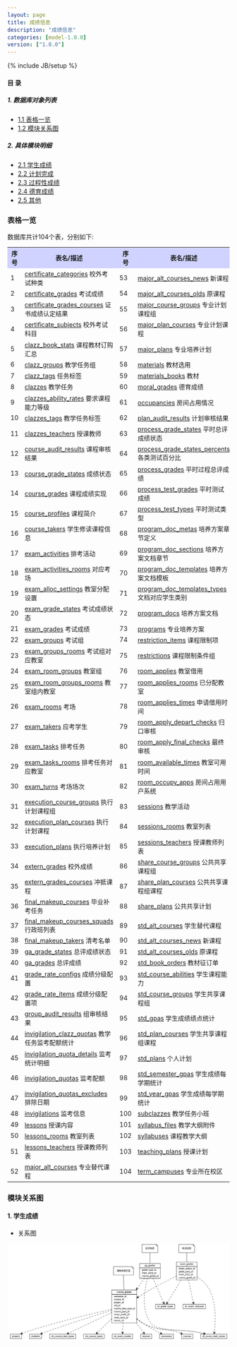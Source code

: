 ```yaml
---
layout: page
title: 成绩信息 
description: "成绩信息"
categories: [model-1.0.0]
version: ["1.0.0"]
---
```

{% include JB/setup %}

#### 目 录

##### 1. 数据库对象列表
  * [1.1 表格一览](index.html#表格一览)
  * [1.2 模块关系图](index.html#模块关系图)

##### 2. 具体模块明细
* [2.1 学生成绩](course.html)
* [2.2 计划完成](plan.html)
* [2.3 过程性成绩](process.html)
* [2.4 德育成绩](moral.html)
* [2.5 其他](misc.html)

### 表格一览
数据库共计104个表，分别如下:

<table class="table table-bordered table-striped table-condensed">
  <tr>
    <th style="background-color:#D0D3FF">序号</th>
    <th style="background-color:#D0D3FF">表名/描述</th>
    <th style="background-color:#D0D3FF">序号</th>
    <th style="background-color:#D0D3FF">表名/描述</th>
  </tr>
  <tr>
    <td>1</td>
    <td><a href="misc.html#表格-certificate_categories-校外考试种类">certificate_categories</a> 校外考试种类</td>
    <td>53</td>
    <td><a href="misc.html#表格-major_alt_courses_news-新课程">major_alt_courses_news</a> 新课程</td>
  </tr>
  <tr>
    <td>2</td>
    <td><a href="misc.html#表格-certificate_grades-考试成绩">certificate_grades</a> 考试成绩</td>
    <td>54</td>
    <td><a href="misc.html#表格-major_alt_courses_olds-原课程">major_alt_courses_olds</a> 原课程</td>
  </tr>
  <tr>
    <td>3</td>
    <td><a href="misc.html#表格-certificate_grades_courses-证书成绩认定结果">certificate_grades_courses</a> 证书成绩认定结果</td>
    <td>55</td>
    <td><a href="misc.html#表格-major_course_groups-专业计划课程组">major_course_groups</a> 专业计划课程组</td>
  </tr>
  <tr>
    <td>4</td>
    <td><a href="misc.html#表格-certificate_subjects-校外考试科目">certificate_subjects</a> 校外考试科目</td>
    <td>56</td>
    <td><a href="misc.html#表格-major_plan_courses-专业计划课程">major_plan_courses</a> 专业计划课程</td>
  </tr>
  <tr>
    <td>5</td>
    <td><a href="misc.html#表格-clazz_book_stats-课程教材订购汇总">clazz_book_stats</a> 课程教材订购汇总</td>
    <td>57</td>
    <td><a href="misc.html#表格-major_plans-专业培养计划">major_plans</a> 专业培养计划</td>
  </tr>
  <tr>
    <td>6</td>
    <td><a href="misc.html#表格-clazz_groups-教学任务组">clazz_groups</a> 教学任务组</td>
    <td>58</td>
    <td><a href="misc.html#表格-materials-教材选用">materials</a> 教材选用</td>
  </tr>
  <tr>
    <td>7</td>
    <td><a href="misc.html#表格-clazz_tags-任务标签">clazz_tags</a> 任务标签</td>
    <td>59</td>
    <td><a href="misc.html#表格-materials_books-教材">materials_books</a> 教材</td>
  </tr>
  <tr>
    <td>8</td>
    <td><a href="misc.html#表格-clazzes-教学任务">clazzes</a> 教学任务</td>
    <td>60</td>
    <td><a href="moral.html#表格-moral_grades-德育成绩">moral_grades</a> 德育成绩</td>
  </tr>
  <tr>
    <td>9</td>
    <td><a href="misc.html#表格-clazzes_ability_rates-要求课程能力等级">clazzes_ability_rates</a> 要求课程能力等级</td>
    <td>61</td>
    <td><a href="misc.html#表格-occupancies-房间占用情况">occupancies</a> 房间占用情况</td>
  </tr>
  <tr>
    <td>10</td>
    <td><a href="misc.html#表格-clazzes_tags-教学任务标签">clazzes_tags</a> 教学任务标签</td>
    <td>62</td>
    <td><a href="plan.html#表格-plan_audit_results-计划审核结果">plan_audit_results</a> 计划审核结果</td>
  </tr>
  <tr>
    <td>11</td>
    <td><a href="misc.html#表格-clazzes_teachers-授课教师">clazzes_teachers</a> 授课教师</td>
    <td>63</td>
    <td><a href="process.html#表格-process_grade_states-平时总评成绩状态">process_grade_states</a> 平时总评成绩状态</td>
  </tr>
  <tr>
    <td>12</td>
    <td><a href="plan.html#表格-course_audit_results-课程审核结果">course_audit_results</a> 课程审核结果</td>
    <td>64</td>
    <td><a href="process.html#表格-process_grade_states_percents-各类测试百分比">process_grade_states_percents</a> 各类测试百分比</td>
  </tr>
  <tr>
    <td>13</td>
    <td><a href="course.html#表格-course_grade_states-成绩状态">course_grade_states</a> 成绩状态</td>
    <td>65</td>
    <td><a href="process.html#表格-process_grades-平时过程总评成绩">process_grades</a> 平时过程总评成绩</td>
  </tr>
  <tr>
    <td>14</td>
    <td><a href="course.html#表格-course_grades-课程成绩实现">course_grades</a> 课程成绩实现</td>
    <td>66</td>
    <td><a href="process.html#表格-process_test_grades-平时测试成绩">process_test_grades</a> 平时测试成绩</td>
  </tr>
  <tr>
    <td>15</td>
    <td><a href="misc.html#表格-course_profiles-课程简介">course_profiles</a> 课程简介</td>
    <td>67</td>
    <td><a href="process.html#表格-process_test_types-平时测试类型">process_test_types</a> 平时测试类型</td>
  </tr>
  <tr>
    <td>16</td>
    <td><a href="misc.html#表格-course_takers-学生修读课程信息">course_takers</a> 学生修读课程信息</td>
    <td>68</td>
    <td><a href="misc.html#表格-program_doc_metas-培养方案章节定义">program_doc_metas</a> 培养方案章节定义</td>
  </tr>
  <tr>
    <td>17</td>
    <td><a href="misc.html#表格-exam_activities-排考活动">exam_activities</a> 排考活动</td>
    <td>69</td>
    <td><a href="misc.html#表格-program_doc_sections-培养方案文档章节">program_doc_sections</a> 培养方案文档章节</td>
  </tr>
  <tr>
    <td>18</td>
    <td><a href="misc.html#表格-exam_activities_rooms-对应考场">exam_activities_rooms</a> 对应考场</td>
    <td>70</td>
    <td><a href="misc.html#表格-program_doc_templates-培养方案文档模板">program_doc_templates</a> 培养方案文档模板</td>
  </tr>
  <tr>
    <td>19</td>
    <td><a href="misc.html#表格-exam_alloc_settings-教室分配设置">exam_alloc_settings</a> 教室分配设置</td>
    <td>71</td>
    <td><a href="misc.html#表格-program_doc_templates_types-文档对应学生类别">program_doc_templates_types</a> 文档对应学生类别</td>
  </tr>
  <tr>
    <td>20</td>
    <td><a href="course.html#表格-exam_grade_states-考试成绩状态">exam_grade_states</a> 考试成绩状态</td>
    <td>72</td>
    <td><a href="misc.html#表格-program_docs-培养方案文档">program_docs</a> 培养方案文档</td>
  </tr>
  <tr>
    <td>21</td>
    <td><a href="course.html#表格-exam_grades-考试成绩">exam_grades</a> 考试成绩</td>
    <td>73</td>
    <td><a href="misc.html#表格-programs-专业培养方案">programs</a> 专业培养方案</td>
  </tr>
  <tr>
    <td>22</td>
    <td><a href="misc.html#表格-exam_groups-考试组">exam_groups</a> 考试组</td>
    <td>74</td>
    <td><a href="misc.html#表格-restriction_items-课程限制项">restriction_items</a> 课程限制项</td>
  </tr>
  <tr>
    <td>23</td>
    <td><a href="misc.html#表格-exam_groups_rooms-考试组对应教室">exam_groups_rooms</a> 考试组对应教室</td>
    <td>75</td>
    <td><a href="misc.html#表格-restrictions-课程限制条件组">restrictions</a> 课程限制条件组</td>
  </tr>
  <tr>
    <td>24</td>
    <td><a href="misc.html#表格-exam_room_groups-教室组">exam_room_groups</a> 教室组</td>
    <td>76</td>
    <td><a href="misc.html#表格-room_applies-教室借用">room_applies</a> 教室借用</td>
  </tr>
  <tr>
    <td>25</td>
    <td><a href="misc.html#表格-exam_room_groups_rooms-教室组内教室">exam_room_groups_rooms</a> 教室组内教室</td>
    <td>77</td>
    <td><a href="misc.html#表格-room_applies_rooms-已分配教室">room_applies_rooms</a> 已分配教室</td>
  </tr>
  <tr>
    <td>26</td>
    <td><a href="misc.html#表格-exam_rooms-考场">exam_rooms</a> 考场</td>
    <td>78</td>
    <td><a href="misc.html#表格-room_applies_times-申请借用时间">room_applies_times</a> 申请借用时间</td>
  </tr>
  <tr>
    <td>27</td>
    <td><a href="misc.html#表格-exam_takers-应考学生">exam_takers</a> 应考学生</td>
    <td>79</td>
    <td><a href="misc.html#表格-room_apply_depart_checks-归口审核">room_apply_depart_checks</a> 归口审核</td>
  </tr>
  <tr>
    <td>28</td>
    <td><a href="misc.html#表格-exam_tasks-排考任务">exam_tasks</a> 排考任务</td>
    <td>80</td>
    <td><a href="misc.html#表格-room_apply_final_checks-最终审核">room_apply_final_checks</a> 最终审核</td>
  </tr>
  <tr>
    <td>29</td>
    <td><a href="misc.html#表格-exam_tasks_rooms-排考任务对应教室">exam_tasks_rooms</a> 排考任务对应教室</td>
    <td>81</td>
    <td><a href="misc.html#表格-room_available_times-教室可用时间">room_available_times</a> 教室可用时间</td>
  </tr>
  <tr>
    <td>30</td>
    <td><a href="misc.html#表格-exam_turns-考场场次">exam_turns</a> 考场场次</td>
    <td>82</td>
    <td><a href="misc.html#表格-room_occupy_apps-房间占用用户系统">room_occupy_apps</a> 房间占用用户系统</td>
  </tr>
  <tr>
    <td>31</td>
    <td><a href="misc.html#表格-execution_course_groups-执行计划课程组">execution_course_groups</a> 执行计划课程组</td>
    <td>83</td>
    <td><a href="misc.html#表格-sessions-教学活动">sessions</a> 教学活动</td>
  </tr>
  <tr>
    <td>32</td>
    <td><a href="misc.html#表格-execution_plan_courses-执行计划课程">execution_plan_courses</a> 执行计划课程</td>
    <td>84</td>
    <td><a href="misc.html#表格-sessions_rooms-教室列表">sessions_rooms</a> 教室列表</td>
  </tr>
  <tr>
    <td>33</td>
    <td><a href="misc.html#表格-execution_plans-执行培养计划">execution_plans</a> 执行培养计划</td>
    <td>85</td>
    <td><a href="misc.html#表格-sessions_teachers-授课教师列表">sessions_teachers</a> 授课教师列表</td>
  </tr>
  <tr>
    <td>34</td>
    <td><a href="misc.html#表格-extern_grades-校外成绩">extern_grades</a> 校外成绩</td>
    <td>86</td>
    <td><a href="misc.html#表格-share_course_groups-公共共享课程组">share_course_groups</a> 公共共享课程组</td>
  </tr>
  <tr>
    <td>35</td>
    <td><a href="misc.html#表格-extern_grades_courses-冲抵课程">extern_grades_courses</a> 冲抵课程</td>
    <td>87</td>
    <td><a href="misc.html#表格-share_plan_courses-公共共享课程组课程">share_plan_courses</a> 公共共享课程组课程</td>
  </tr>
  <tr>
    <td>36</td>
    <td><a href="misc.html#表格-final_makeup_courses-毕业补考任务">final_makeup_courses</a> 毕业补考任务</td>
    <td>88</td>
    <td><a href="misc.html#表格-share_plans-公共共享计划">share_plans</a> 公共共享计划</td>
  </tr>
  <tr>
    <td>37</td>
    <td><a href="misc.html#表格-final_makeup_courses_squads-行政班列表">final_makeup_courses_squads</a> 行政班列表</td>
    <td>89</td>
    <td><a href="misc.html#表格-std_alt_courses-学生替代课程">std_alt_courses</a> 学生替代课程</td>
  </tr>
  <tr>
    <td>38</td>
    <td><a href="misc.html#表格-final_makeup_takers-清考名单">final_makeup_takers</a> 清考名单</td>
    <td>90</td>
    <td><a href="misc.html#表格-std_alt_courses_news-新课程">std_alt_courses_news</a> 新课程</td>
  </tr>
  <tr>
    <td>39</td>
    <td><a href="course.html#表格-ga_grade_states-总评成绩状态">ga_grade_states</a> 总评成绩状态</td>
    <td>91</td>
    <td><a href="misc.html#表格-std_alt_courses_olds-原课程">std_alt_courses_olds</a> 原课程</td>
  </tr>
  <tr>
    <td>40</td>
    <td><a href="course.html#表格-ga_grades-总评成绩">ga_grades</a> 总评成绩</td>
    <td>92</td>
    <td><a href="misc.html#表格-std_book_orders-教材征订单">std_book_orders</a> 教材征订单</td>
  </tr>
  <tr>
    <td>41</td>
    <td><a href="misc.html#表格-grade_rate_configs-成绩分级配置">grade_rate_configs</a> 成绩分级配置</td>
    <td>93</td>
    <td><a href="misc.html#表格-std_course_abilities-学生课程能力">std_course_abilities</a> 学生课程能力</td>
  </tr>
  <tr>
    <td>42</td>
    <td><a href="misc.html#表格-grade_rate_items-成绩分级配置项">grade_rate_items</a> 成绩分级配置项</td>
    <td>94</td>
    <td><a href="misc.html#表格-std_course_groups-学生共享课程组">std_course_groups</a> 学生共享课程组</td>
  </tr>
  <tr>
    <td>43</td>
    <td><a href="plan.html#表格-group_audit_results-组审核结果">group_audit_results</a> 组审核结果</td>
    <td>95</td>
    <td><a href="course.html#表格-std_gpas-学生成绩绩点统计">std_gpas</a> 学生成绩绩点统计</td>
  </tr>
  <tr>
    <td>44</td>
    <td><a href="misc.html#表格-invigilation_clazz_quotas-教学任务监考配额统计">invigilation_clazz_quotas</a> 教学任务监考配额统计</td>
    <td>96</td>
    <td><a href="misc.html#表格-std_plan_courses-学生共享课程组课程">std_plan_courses</a> 学生共享课程组课程</td>
  </tr>
  <tr>
    <td>45</td>
    <td><a href="misc.html#表格-invigilation_quota_details-监考统计明细">invigilation_quota_details</a> 监考统计明细</td>
    <td>97</td>
    <td><a href="misc.html#表格-std_plans-个人计划">std_plans</a> 个人计划</td>
  </tr>
  <tr>
    <td>46</td>
    <td><a href="misc.html#表格-invigilation_quotas-监考配额">invigilation_quotas</a> 监考配额</td>
    <td>98</td>
    <td><a href="course.html#表格-std_semester_gpas-学生成绩每学期统计">std_semester_gpas</a> 学生成绩每学期统计</td>
  </tr>
  <tr>
    <td>47</td>
    <td><a href="misc.html#表格-invigilation_quotas_excludes-排除日期">invigilation_quotas_excludes</a> 排除日期</td>
    <td>99</td>
    <td><a href="course.html#表格-std_year_gpas-学生成绩每学期统计">std_year_gpas</a> 学生成绩每学期统计</td>
  </tr>
  <tr>
    <td>48</td>
    <td><a href="misc.html#表格-invigilations-监考信息">invigilations</a> 监考信息</td>
    <td>100</td>
    <td><a href="misc.html#表格-subclazzes-教学任务小班">subclazzes</a> 教学任务小班</td>
  </tr>
  <tr>
    <td>49</td>
    <td><a href="misc.html#表格-lessons-授课内容">lessons</a> 授课内容</td>
    <td>101</td>
    <td><a href="misc.html#表格-syllabus_files-教学大纲附件">syllabus_files</a> 教学大纲附件</td>
  </tr>
  <tr>
    <td>50</td>
    <td><a href="misc.html#表格-lessons_rooms-教室列表">lessons_rooms</a> 教室列表</td>
    <td>102</td>
    <td><a href="misc.html#表格-syllabuses-课程教学大纲">syllabuses</a> 课程教学大纲</td>
  </tr>
  <tr>
    <td>51</td>
    <td><a href="misc.html#表格-lessons_teachers-授课教师列表">lessons_teachers</a> 授课教师列表</td>
    <td>103</td>
    <td><a href="misc.html#表格-teaching_plans-授课计划">teaching_plans</a> 授课计划</td>
  </tr>
  <tr>
    <td>52</td>
    <td><a href="misc.html#表格-major_alt_courses-专业替代课程">major_alt_courses</a> 专业替代课程</td>
    <td>104</td>
    <td><a href="misc.html#表格-term_campuses-专业所在校区">term_campuses</a> 专业所在校区</td>
  </tr>
</table>

### 模块关系图


#### 1. 学生成绩
  * 关系图

![学生成绩](images/grades.png)


